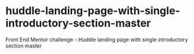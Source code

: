 # huddle-landing-page-with-single-introductory-section-master
Front End Mentor challenge - Huddle landing page with single introductory section master
